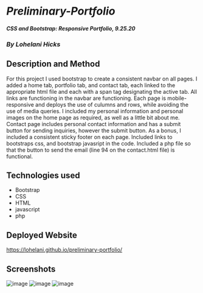 # _Preliminary-Portfolio_

#### _CSS and Bootstrap: Responsive Portfolio, 9.25.20_

### _By Lohelani Hicks_

## Description and Method

For this project I used bootstrap to create a consistent navbar on all pages.
I added a home tab, portfolio tab, and contact tab, each linked to the appropriate html file and each with a span tag designating the active tab.
All links are functioning in the navbar are functioning. 
Each page is mobile-responsive and deploys the use of culumns and rows, while avoiding the use of media queries.
I included my personal information and personal images on the home page as required, as well as a little bit about me.
Contact page includes personal contact information and has a submit button for sending inquiries, however the submit button.
As a bonus, I included a consistent sticky footer on each page. 
Included links to bootstraps css, and bootstrap javasript in the code.
Included a php file so that the button to send the email (line 94 on the contact.html file) is functional.



## Technologies used
* Bootstrap
* CSS 
* HTML
* javascript
* php

## Deployed Website
https://lohelani.github.io/preliminary-portfolio/

## Screenshots
![image](https://user-images.githubusercontent.com/70550481/94382875-4f80ab80-010c-11eb-90cc-879974088809.png)
![image](https://user-images.githubusercontent.com/70550481/94382892-60c9b800-010c-11eb-9f9c-1c0cee0ab872.png)
![image](https://user-images.githubusercontent.com/70550481/94382900-6a532000-010c-11eb-9557-227502606712.png)


